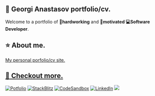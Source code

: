 <h2>👋 Georgi Anastasov portfolio/cv.</h1>
<p>Welcome to a portfolio of <strong>💾hardworking</strong> and <strong>🚀motivated 💻Software Developer</strong>.</p>
  
<h2>⭐ About me.</h3>
<a href="https://georgianastasov.github.io/anastasov-cv.github.io/" target="_blank" alt="georgianastasov's porfolio">My personal porfolio/cv site.

<h2>💬 Checkout more.</h3>
<p>
  <a href="https://georgianastasov.github.io/anastasov-cv.github.io/" target="_blank"><img alt="Potfolio" src="https://img.shields.io/badge/Portfolio-%047000E.svg?&style=for-the-badge&logo=GoogleCloud&logoColor=white"/></a> 
  <a href="https://stackblitz.com/@georgianastasov" target="_blank"><img alt="StackBlitz" src="https://img.shields.io/badge/StackBlitz-430098?&style=for-the-badge&logo=StackBlitz&logoColor=white"/></a> 
  <a href="https://codesandbox.io/u/georgianastasov" target="_blank"><img alt="CodeSandbox" src="https://img.shields.io/badge/CodeSandbox-%2312100E.svg?&style=for-the-badge&logo=CodeSandbox&logoColor=white"/></a> 
  <a href="https://www.linkedin.com/in/georgi-anastasov-97a733240/" target="_blank"><img alt="LinkedIn" src="https://img.shields.io/badge/linkedin-%230077B5.svg?&style=for-the-badge&logo=linkedin&logoColor=white"/></a> 
  <a href="https://www.instagram.com/georgiaanastasov/"><img aly="Instagram" src="https://img.shields.io/badge/instagram-%23E4405F.svg?&style=for-the-badge&logo=instagram&logoColor=white"/></a>
</p>
